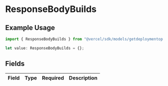 # ResponseBodyBuilds

## Example Usage

```typescript
import { ResponseBodyBuilds } from "@vercel/sdk/models/getdeploymentop.js";

let value: ResponseBodyBuilds = {};
```

## Fields

| Field       | Type        | Required    | Description |
| ----------- | ----------- | ----------- | ----------- |